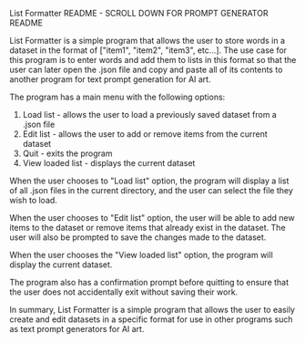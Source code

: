 List Formatter README - SCROLL DOWN FOR PROMPT GENERATOR README

List Formatter is a simple program that allows the user to store words in a dataset in the format of ["item1", "item2", "item3", etc...]. The use case for this program is to enter words and add them to lists in this format so that the user can later open the .json file and copy and paste all of its contents to another program for text prompt generation for AI art.

The program has a main menu with the following options:

1. Load list - allows the user to load a previously saved dataset from a .json file
2. Edit list - allows the user to add or remove items from the current dataset
3. Quit - exits the program
4. View loaded list - displays the current dataset

When the user chooses to "Load list" option, the program will display a list of all .json files in the current directory, and the user can select the file they wish to load.

When the user chooses to "Edit list" option, the user will be able to add new items to the dataset or remove items that already exist in the dataset. The user will also be prompted to save the changes made to the dataset.

When the user chooses the "View loaded list" option, the program will display the current dataset.

The program also has a confirmation prompt before quitting to ensure that the user does not accidentally exit without saving their work.

In summary, List Formatter is a simple program that allows the user to easily create and edit datasets in a specific format for use in other programs such as text prompt generators for AI art.